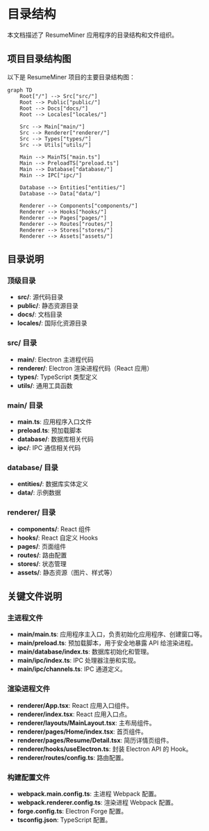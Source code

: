 # 目录结构

本文档描述了 ResumeMiner 应用程序的目录结构和文件组织。

## 项目目录结构图

以下是 ResumeMiner 项目的主要目录结构图：

```mermaid
graph TD
    Root["/"] --> Src["src/"]
    Root --> Public["public/"]
    Root --> Docs["docs/"]
    Root --> Locales["locales/"]

    Src --> Main["main/"]
    Src --> Renderer["renderer/"]
    Src --> Types["types/"]
    Src --> Utils["utils/"]

    Main --> MainTS["main.ts"]
    Main --> PreloadTS["preload.ts"]
    Main --> Database["database/"]
    Main --> IPC["ipc/"]

    Database --> Entities["entities/"]
    Database --> Data["data/"]

    Renderer --> Components["components/"]
    Renderer --> Hooks["hooks/"]
    Renderer --> Pages["pages/"]
    Renderer --> Routes["routes/"]
    Renderer --> Stores["stores/"]
    Renderer --> Assets["assets/"]
```

## 目录说明

### 顶级目录

- **src/**: 源代码目录
- **public/**: 静态资源目录
- **docs/**: 文档目录
- **locales/**: 国际化资源目录

### src/ 目录

- **main/**: Electron 主进程代码
- **renderer/**: Electron 渲染进程代码（React 应用）
- **types/**: TypeScript 类型定义
- **utils/**: 通用工具函数

### main/ 目录

- **main.ts**: 应用程序入口文件
- **preload.ts**: 预加载脚本
- **database/**: 数据库相关代码
- **ipc/**: IPC 通信相关代码

### database/ 目录

- **entities/**: 数据库实体定义
- **data/**: 示例数据

### renderer/ 目录

- **components/**: React 组件
- **hooks/**: React 自定义 Hooks
- **pages/**: 页面组件
- **routes/**: 路由配置
- **stores/**: 状态管理
- **assets/**: 静态资源（图片、样式等）

## 关键文件说明

### 主进程文件

- **main/main.ts**: 应用程序主入口，负责初始化应用程序、创建窗口等。
- **main/preload.ts**: 预加载脚本，用于安全地暴露 API 给渲染进程。
- **main/database/index.ts**: 数据库初始化和管理。
- **main/ipc/index.ts**: IPC 处理器注册和实现。
- **main/ipc/channels.ts**: IPC 通道定义。

### 渲染进程文件

- **renderer/App.tsx**: React 应用入口组件。
- **renderer/index.tsx**: React 应用入口点。
- **renderer/layouts/MainLayout.tsx**: 主布局组件。
- **renderer/pages/Home/index.tsx**: 首页组件。
- **renderer/pages/Resume/Detail.tsx**: 简历详情页组件。
- **renderer/hooks/useElectron.ts**: 封装 Electron API 的 Hook。
- **renderer/routes/config.ts**: 路由配置。

### 构建配置文件

- **webpack.main.config.ts**: 主进程 Webpack 配置。
- **webpack.renderer.config.ts**: 渲染进程 Webpack 配置。
- **forge.config.ts**: Electron Forge 配置。
- **tsconfig.json**: TypeScript 配置。
